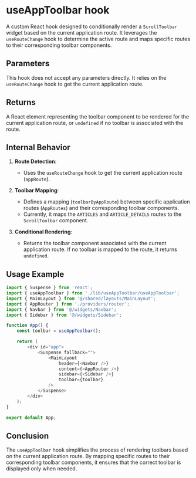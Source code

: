 # useAppToolbar hook
A custom React hook designed to conditionally render a `ScrollToolbar` widget based on the current application route. 
It leverages the `useRouteChange` hook to determine the active route and maps specific routes to their corresponding toolbar components.

## Parameters
This hook does not accept any parameters directly. It relies on the `useRouteChange` hook to get the current application route.

## Returns
A React element representing the toolbar component to be rendered for the current application route, or `undefined` if no toolbar is associated with the route.


## Internal Behavior
1. **Route Detection**:
    - Uses the `useRouteChange` hook to get the current application route (`appRoute`).

2. **Toolbar Mapping**:
    - Defines a mapping (`toolbarByAppRoute`) between specific application routes (`AppRoutes`) and their corresponding toolbar components.
    - Currently, it maps the `ARTICLES` and `ARTICLE_DETAILS` routes to the `ScrollToolbar` component.

3. **Conditional Rendering**:
    - Returns the toolbar component associated with the current application route. If no toolbar is mapped to the route, it returns `undefined`.

## Usage Example 
```typescript jsx
import { Suspense } from 'react';
import { useAppToolbar } from './lib/useAppToolbar/useAppToolbar';
import { MainLayout } from '@/shared/layouts/MainLayout';
import { AppRouter } from './providers/router';
import { Navbar } from '@/widgets/Navbar';
import { Sidebar } from '@/widgets/Sidebar';

function App() {
    const toolbar = useAppToolbar();

    return (
        <div id="app">
            <Suspense fallback="">
                <MainLayout
                    header={<Navbar />}
                    content={<AppRouter />}
                    sidebar={<Sidebar />}
                    toolbar={toolbar}
                />
            </Suspense>
        </div>
    );
}

export default App;
```
## Conclusion
The `useAppToolbar` hook simplifies the process of rendering toolbars based on the current application route. By mapping specific routes to their corresponding toolbar components, it ensures that the correct toolbar is displayed only when needed.

